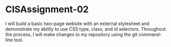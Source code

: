 # CISAssignment-02
I will build a basic two-page website with an external stylesheet and demonstrate my ability to use CSS type, class, and id selectors. Throughout the process, I will make changes to my repository using the git command-line tool.
